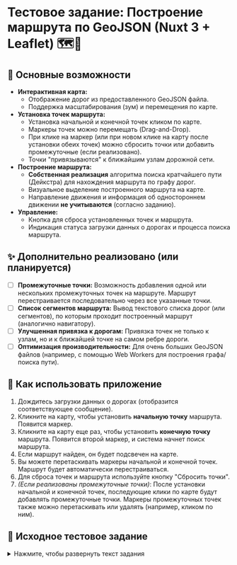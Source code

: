 # Тестовое задание: Построение маршрута по GeoJSON (Nuxt 3 + Leaflet) 🗺️📍

## 🚀 Основные возможности

* **Интерактивная карта:**
  * Отображение дорог из предоставленного GeoJSON файла.
  * Поддержка масштабирования (зум) и перемещения по карте.
* **Установка точек маршрута:**
  * Установка начальной и конечной точек кликом по карте.
  * Маркеры точек можно перемещать (Drag-and-Drop).
  * При клике на маркер (или при новом клике на карту после установки обеих точек) можно сбросить точки или добавить промежуточные (если реализовано).
  * Точки "привязываются" к ближайшим узлам дорожной сети.
* **Построение маршрута:**
  * **Собственная реализация** алгоритма поиска кратчайшего пути (Дейкстра) для нахождения маршрута по графу дорог.
  * Визуальное выделение построенного маршрута на карте.
  * Направление движения и информация об одностороннем движении **не учитываются** (согласно заданию).
* **Управление:**
  * Кнопка для сброса установленных точек и маршрута.
  * Индикация статуса загрузки данных о дорогах и процесса поиска маршрута.

## ✨ Дополнительно реализовано (или планируется)

* [ ] **Промежуточные точки:** Возможность добавления одной или нескольких промежуточных точек на маршруте. Маршрут перестраивается последовательно через все указанные точки.
* [ ] **Список сегментов маршрута:** Вывод текстового списка дорог (или сегментов), по которым проходит построенный маршрут (аналогично навигатору).
* [ ] **Улучшенная привязка к дорогам:** Привязка точек не только к узлам, но и к ближайшей точке на самом ребре дороги.
* [ ] **Оптимизация производительности:** Для очень больших GeoJSON файлов (например, с помощью Web Workers для построения графа/поиска пути).

## 📝 Как использовать приложение

1. Дождитесь загрузки данных о дорогах (отобразится соответствующее сообщение).
2. Кликните на карту, чтобы установить **начальную точку** маршрута. Появится маркер.
3. Кликните на карту еще раз, чтобы установить **конечную точку** маршрута. Появится второй маркер, и система начнет поиск маршрута.
4. Если маршрут найден, он будет подсвечен на карте.
5. Вы можете перетаскивать маркеры начальной и конечной точек. Маршрут будет автоматически перестраиваться.
6. Для сброса точек и маршрута используйте кнопку "Сбросить точки".
7. *(Если реализованы промежуточные точки)*: После установки начальной и конечной точек, последующие клики по карте будут добавлять промежуточные точки. Маркеры промежуточных точек также можно перетаскивать или удалять (например, кликом по ним).

## 📄 Исходное тестовое задание

<details>
  <summary>Нажмите, чтобы развернуть текст задания</summary>

  Необходимо разработать функционал построения маршрута на основе GeoJSON
  данных.
  Первое что необходимо - это получить GeoJSON данные по дорогам.
  В открытом доступе есть ArcGis база в формате Shapefiles
  Нужны только дороги. Эти данные необходимо будет перевести в GeoJSON.
  Далее нужно будет отразить все это в веб-приложении. Допускается использование
  готовых библиотек отрисовки карт (например mapbox, leaflet, OpenLayers и других
  аналогичных библиотек). Наличие тайлов необязательно.
  После этого нужно будет добавить возможность выбора начальной и конечной точки
  (просто кликом на карту). Допускается использование уже имеющихся библиотек поиска
  маршрутов, но хочется увидеть персональное решение.
  Основной требуемый функционал - это построение и отрисовка маршрута между двумя
  точками. Но это должен быть собственный код, а не плагин для mapbox и тп. Как и писал
  выше - можно использовать готовые библиотеки для сокращения работы с алгоритмами,
  но не логикой.
  Приложение должно включать в себя следующие функции:

  1. Интерактивная карта с отрисованными дорогами.
     a. Возможность зума
     b. Возможность перемещения
  2. Возможность проставления двух точек
     a. Точки либо как маркеры, с перемещением через DnD
     b. Либо в ручную простановка точек, но при клике она должна удаляться
  3. Нахождение кратчайшего маршрута между точками по дорогам. Путь должен
     подсвечиваться (направление/односторонки можно не учитывать)
  Дополнительно можно реализовать:
  1. Простановка нескольких точек и нахождение маршрутов между ними (ака
     промежуточные точки)
  2. Вывод дорог по которым идет маршрут в список (как в навигаторе)
  3. Персонализированное решение поиска кратчайших путей

</details>
